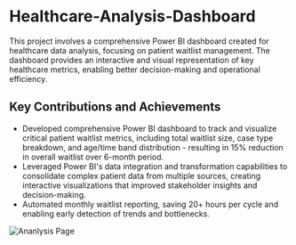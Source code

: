 # Healthcare-Analysis-Dashboard
This project involves a comprehensive Power BI dashboard created for healthcare data analysis, focusing on patient waitlist management. The dashboard provides an interactive and visual representation of key healthcare metrics, enabling better decision-making and operational efficiency.

## Key Contributions and Achievements
-	Developed comprehensive Power BI dashboard to track and visualize critical patient waitlist metrics, including total waitlist size, case type breakdown, and age/time band distribution - resulting in 15% reduction in overall waitlist over 6-month period.
-	Leveraged Power BI's data integration and transformation capabilities to consolidate complex patient data from multiple sources, creating interactive visualizations that improved stakeholder insights and decision-making.
-	Automated monthly waitlist reporting, saving 20+ hours per cycle and enabling early detection of trends and bottlenecks.

![Ananlysis Page](https://github.com/user-attachments/assets/0cbb0b07-8f68-4060-a243-571f2bba1b64)


